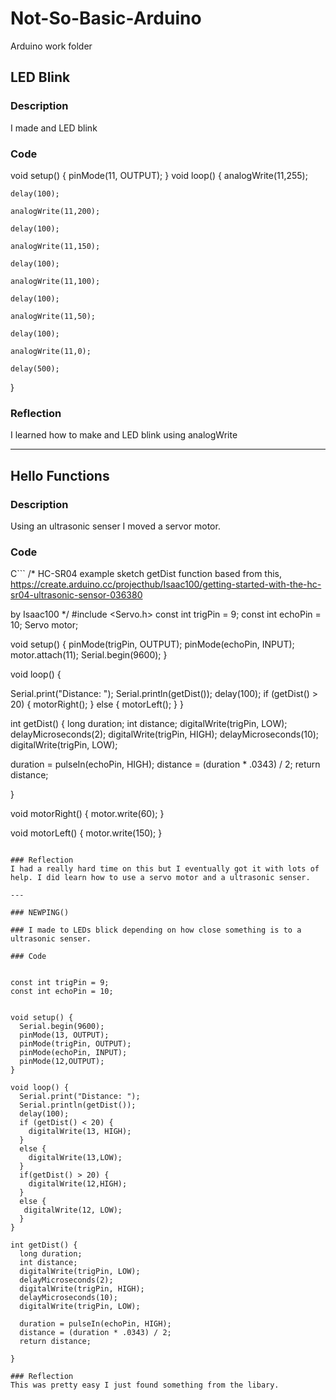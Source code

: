 # Not-So-Basic-Arduino
Arduino work folder


## LED Blink

### Description
I made and LED blink

### Code
void setup() {
    pinMode(11, OUTPUT);
}
void loop() {
    analogWrite(11,255);   
   
    delay(100);
   
    analogWrite(11,200);
    
    delay(100);
    
    analogWrite(11,150);
    
    delay(100);
    
    analogWrite(11,100);
    
    delay(100);
    
    analogWrite(11,50);
    
    delay(100);
    
    analogWrite(11,0);
    
    delay(500);
    
}

### Reflection
I learned how to make and LED blink using analogWrite 

---
## Hello Functions

### Description
Using an ultrasonic senser I moved a servor motor.

### Code
C```
/*
   HC-SR04 example sketch
  getDist function based from this,
   https://create.arduino.cc/projecthub/Isaac100/getting-started-with-the-hc-sr04-ultrasonic-sensor-036380

   by Isaac100
*/
#include <Servo.h>
const int trigPin = 9;
const int echoPin = 10;
Servo motor;

void setup() {
  pinMode(trigPin, OUTPUT);
  pinMode(echoPin, INPUT);
  motor.attach(11);
  Serial.begin(9600);
}

void loop() {

  Serial.print("Distance: ");
  Serial.println(getDist());
  delay(100);
  if (getDist() > 20) {
    motorRight();
  }
  else {
    motorLeft();
  }
}

int getDist() {
  long duration;
  int distance;
  digitalWrite(trigPin, LOW);
  delayMicroseconds(2);
  digitalWrite(trigPin, HIGH);
  delayMicroseconds(10);
  digitalWrite(trigPin, LOW);

  duration = pulseIn(echoPin, HIGH);
  distance = (duration * .0343) / 2;
  return distance;

}

void motorRight() {
  motor.write(60);
}

void motorLeft() {
  motor.write(150);
}
```

### Reflection
I had a really hard time on this but I eventually got it with lots of help. I did learn how to use a servo motor and a ultrasonic senser.

---

### NEWPING()

### I made to LEDs blick depending on how close something is to a ultrasonic senser.

### Code


const int trigPin = 9;
const int echoPin = 10;


void setup() {
  Serial.begin(9600);
  pinMode(13, OUTPUT);
  pinMode(trigPin, OUTPUT);
  pinMode(echoPin, INPUT);
  pinMode(12,OUTPUT);
}

void loop() {
  Serial.print("Distance: ");
  Serial.println(getDist());
  delay(100);
  if (getDist() < 20) {
    digitalWrite(13, HIGH);
  }
  else {
    digitalWrite(13,LOW);
  }
  if(getDist() > 20) {
    digitalWrite(12,HIGH);
  }
  else {
   digitalWrite(12, LOW);
  }  
}

int getDist() {
  long duration;
  int distance;
  digitalWrite(trigPin, LOW);
  delayMicroseconds(2);
  digitalWrite(trigPin, HIGH);
  delayMicroseconds(10);
  digitalWrite(trigPin, LOW);

  duration = pulseIn(echoPin, HIGH);
  distance = (duration * .0343) / 2;
  return distance;

}

### Reflection
This was pretty easy I just found something from the libary.

